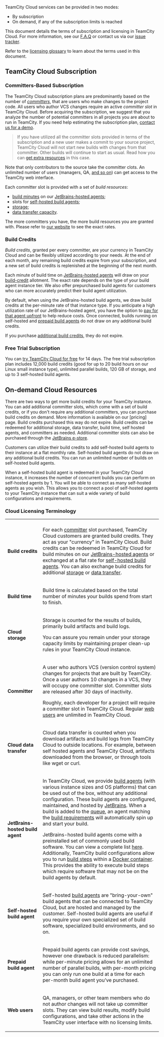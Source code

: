 [//]: # (title: TeamCity Cloud Subscription and Licensing)
[//]: # (auxiliary-id: TeamCity Cloud Subscription and Licensing)

TeamCity Cloud services can be provided in two modes:
* By subscription
* On demand, if any of the subscription limits is reached

This document details the terms of subscription and licensing in TeamCity Cloud. For more information, see our [F.A.Q]() or contact us via our [issue tracker](https://youtrack.jetbrains.com/issues/TCC).

Refer to the [licensing glossary](#Cloud+Licensing+Terminology) to learn about the terms used in this document.

## TeamCity Cloud Subscription

### Committers-Based Subscription

The TeamCity Cloud subscription plans are predominantly based on the number of _[committers](#cloud-committers)_, that are users who make changes to the project code. All users who author VCS changes require an active _committer slot_ in TeamCity Cloud. Before acquiring the subscription, we suggest that you analyze the number of potential committers in all projects you are about to run in TeamCity. If you need help estimating the subscription plan, [contact us for a demo](https://www.jetbrains.com/teamcity/request-a-demo/).

>If you have utilized all the committer slots provided in terms of the subscription and a new user makes a commit to your source project, TeamCity Cloud will not start new builds with changes from that committer. Other builds will continue to start as usual. Read how you can [get extra resources](#On-demand+Cloud+Resources) in this case.

Note that only contributors to the source take the committer clots. An unlimited number of users (managers, QA, [and so on](#cloud-web-users)) can get access to the TeamCity web interface.

Each committer slot is provided with a set of _build resources_:
* [build minutes](#cloud-build-time) on our [JetBrains-hosted agents](#cloud-jb-hosted-agents);
* slots for [self-hosted build agents](#cloud-self-hosted-agents);
* [storage](#cloud-storage);
* [data transfer capacity](#cloud-data-transfer).

The more committers you have, the more build resources you are granted with. Please refer to [our website]() to see the exact rates.

### Build Credits

_Build credits_, granted per every committer, are your currency in TeamCity Cloud and can be flexibly utilized according to your needs. At the end of each month, any remaining build credits expire from your subscription, and a new set of build credits is replenished at the beginning of the next month.

Each minute of build time on [JetBrains-hosted agents](#cloud-jb-hosted-agents) will draw on your [build-credit](#cloud-build-credits) allotment. The exact rate depends on the type of your build agent instance tier. We also offer prepurchased build agents for customers who can more accurately predict their build agent utilization.

By default, when using the JetBrains-hosted build agents, we draw build credits at the per-minute rate of that instance type. If you anticipate a high utilization rate of our JetBrains-hosted agent, you have the option to [pay for that agent upfront]() to help reduce costs. Once connected, builds running on self-hosted and [prepaid build agents](#cloud-prepaid-agents) do not draw on any additional build credits.

If you purchase [additional build credits](#On-demand+Cloud+Resources), they do not expire.

### Free Trial Subscription

You can [try TeamCity Cloud for free]() for 14 days. The free trial subscription plan includes 12,000 build credits (good for up to 20 build hours on our Linux small instance type), unlimited parallel builds, 120 GB of storage, and up to 3 self-hosted build agents.

## On-demand Cloud Resources

There are two ways to get more build credits for your TeamCity instance. You can add additional committer slots, which come with a set of build credits, or if you don't require any additional committers, you can purchase build credits on demand. More information is available on our [pricing] page. Build credits purchased this way do not expire. Build credits can be redeemed for additional storage, data transfer, build time, self hosted agents, and committers as needed. Additional committer slots can also be purchased through the [JetBrains e-store]().

Customers can utilize their build credits to add self-hosted build agents to their instance at a flat monthly rate. Self-hosted build agents do not draw on any additional build credits. You can run an unlimited number of builds on self-hosted build agents.

When a self-hosted build agent is redeemed in your TeamCity Cloud instance, it increases the number of concurrent builds you can perform on self-hosted agents by 1. You will be able to connect as many self-hosted agents as you wish. This allows you to connect a pool of self-hosted agents to your TeamCity instance that can suit a wide variety of build configurations and requirements.

### Cloud Licensing Terminology

<table>
<tr><td></td><td></td></tr>

<tr>
<td id="cloud-build-credits" auxiliary-id="cloud-build-credits">

__Build credits__

</td>

<td>

For each [committer](#cloud-committers) slot purchased, TeamCity Cloud customers are granted build credits. They act as your "currency" in TeamCity Cloud. Build credits can be redeemed in TeamCity Cloud for build minutes on our [JetBrains-hosted agents](#cloud-jb-hosted-agents) or exchanged at a flat rate for [self-hosted build agents](#cloud-self-hosted-agents). You can also exchange build credits for additional [storage](#cloud-storage) or [data transfer](#cloud-data-transfer-capacity).

</td>

</tr>

<tr>
<td id="cloud-build-time" auxiliary-id="cloud-build-time">

__Build time__

</td>

<td>

Build time is calculated based on the total number of minutes your builds spend from start to finish.

</td>

</tr>

<tr>
<td id="cloud-storage" auxiliary-id="cloud-storage">

__Cloud storage__

</td>

<td>


Storage is counted for the results of builds, primarily build artifacts and build logs.

You can assure you remain under your storage capacity limits by maintaining proper clean-up rules in your TeamCity Cloud instance.

</td>

</tr>

<tr>
<td id="cloud-committers" auxiliary-id="cloud-committers">

__Committer__

</td>

<td>

A user who authors VCS (version control system) changes for projects that are built by TeamCity. Once a user authors 10 changes in a VCS, they will occupy one committer slot. Committer slots are released after 30 days of inactivity.

Roughly, each developer for a project will require a committer slot in TeamCity Cloud. Regular [web users](#cloud-web-users) are unlimited in TeamCity Cloud.

</td>

</tr>

<tr>
<td id="cloud-data-transfer" auxiliary-id="cloud-data-transfer">

__Cloud data transfer__

</td>

<td>

Cloud data transfer is counted when you download artifacts and build logs from TeamCity Cloud to outside locations. For example, between self hosted agents and TeamCity Cloud, artifacts downloaded from the browser, or through tools like wget or curl.

</td>

</tr>

<tr>
<td id="cloud-jb-hosted-agents" auxiliary-id="cloud-jb-hosted-agents">

__JetBrains-hosted build agent__

</td>

<td>

In TeamCity Cloud, we provide [build agents](build-agent.md) (with various instance sizes and OS platforms) that can be used out of the box, without any additional configuration. These build agents are configured, maintained, and hosted by [JetBrains](https://www.jetbrains.com/). When a build is added to the [queue](build-queue.md), an agent matching the [build requirements](agent-requirements.md) will automatically spin up and start your build.

JetBrains-hosted build agents come with a preinstalled set of commonly used build software. You can view a complete list [here](supported-platforms-and-environments.md). Additionally, TeamCity build configurations allow you to run [build steps](configuring-build-steps.md) within a [Docker container](docker-wrapper.md). This provides the ability to execute build steps which require software that may not be on the build agents by default.

</td>

</tr>

<tr>
<td id="cloud-self-hosted-agents" auxiliary-id="cloud-self-hosted-agents">

__Self-hosted build agent__

</td>

<td>

Self-hosted [build agents](build-agent.md) are "bring-your-own" build agents that can be connected to TeamCity Cloud, but are hosted and managed by the customer. Self-hosted build agents are useful if you require your own specialized set of build software, specialized build environments, and so on.

</td>

</tr>

<tr>
<td id="cloud-prepaid-agents" auxiliary-id="cloud-prepaid-agents">

__Prepaid build agent__

</td>

<td>

Prepaid build agents can provide cost savings, however one drawback is reduced parallelism: while per-minute pricing allows for an unlimited number of parallel builds, with per-month pricing you can only run one build at a time for each per-month build agent you’ve purchased.

</td>

</tr>

<tr>
<td id="cloud-web-users" auxiliary-id="cloud-web-users">

__Web users__

</td>

<td>

QA, managers, or other team members who do not author changes will not take up committer slots. They can view build results, modify build configurations, and take other actions in the TeamCity user interface with no licensing limits.

</td>

</tr>

</table>

